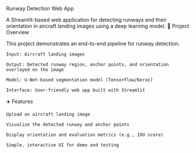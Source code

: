 Runway Detection Web App

A Streamlit-based web application for detecting runways and their orientation in aircraft landing images using a deep learning model.
🚀 Project Overview

This project demonstrates an end-to-end pipeline for runway detection:

    Input: Aircraft landing images

    Output: Detected runway region, anchor points, and orientation overlayed on the image

    Model: U-Net-based segmentation model (TensorFlow/Keras)

    Interface: User-friendly web app built with Streamlit

✈️ Features

    Upload an aircraft landing image

    Visualize the detected runway and anchor points

    Display orientation and evaluation metrics (e.g., IOU score)

    Simple, interactive UI for demo and testing
